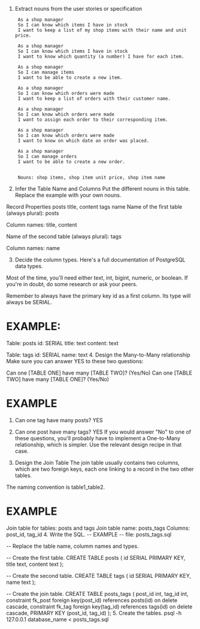 1. Extract nouns from the user stories or specification

        As a shop manager
        So I can know which items I have in stock
        I want to keep a list of my shop items with their name and unit price.

        As a shop manager
        So I can know which items I have in stock
        I want to know which quantity (a number) I have for each item.

        As a shop manager
        So I can manage items
        I want to be able to create a new item.

        As a shop manager
        So I can know which orders were made
        I want to keep a list of orders with their customer name.

        As a shop manager
        So I can know which orders were made
        I want to assign each order to their corresponding item.

        As a shop manager
        So I can know which orders were made
        I want to know on which date an order was placed.

        As a shop manager
        So I can manage orders
        I want to be able to create a new order.


        Nouns: shop items, shop item unit price, shop item name


2. Infer the Table Name and Columns
Put the different nouns in this table. Replace the example with your own nouns.

Record	Properties
posts	title, content
tags	name
Name of the first table (always plural): posts

Column names: title, content

Name of the second table (always plural): tags

Column names: name

3. Decide the column types.
Here's a full documentation of PostgreSQL data types.

Most of the time, you'll need either text, int, bigint, numeric, or boolean. If you're in doubt, do some research or ask your peers.

Remember to always have the primary key id as a first column. Its type will always be SERIAL.

# EXAMPLE:

Table: posts
id: SERIAL
title: text
content: text

Table: tags
id: SERIAL
name: text
4. Design the Many-to-Many relationship
Make sure you can answer YES to these two questions:

Can one [TABLE ONE] have many [TABLE TWO]? (Yes/No)
Can one [TABLE TWO] have many [TABLE ONE]? (Yes/No)
# EXAMPLE

1. Can one tag have many posts? YES
2. Can one post have many tags? YES
If you would answer "No" to one of these questions, you'll probably have to implement a One-to-Many relationship, which is simpler. Use the relevant design recipe in that case.

5. Design the Join Table
The join table usually contains two columns, which are two foreign keys, each one linking to a record in the two other tables.

The naming convention is table1_table2.

# EXAMPLE

Join table for tables: posts and tags
Join table name: posts_tags
Columns: post_id, tag_id
4. Write the SQL.
-- EXAMPLE
-- file: posts_tags.sql

-- Replace the table name, columm names and types.

-- Create the first table.
CREATE TABLE posts (
  id SERIAL PRIMARY KEY,
  title text,
  content text
);

-- Create the second table.
CREATE TABLE tags (
  id SERIAL PRIMARY KEY,
  name text
);

-- Create the join table.
CREATE TABLE posts_tags (
  post_id int,
  tag_id int,
  constraint fk_post foreign key(post_id) references posts(id) on delete cascade,
  constraint fk_tag foreign key(tag_id) references tags(id) on delete cascade,
  PRIMARY KEY (post_id, tag_id)
);
5. Create the tables.
psql -h 127.0.0.1 database_name < posts_tags.sql
